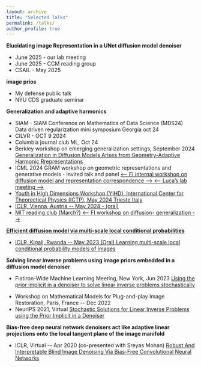 ```yaml
---
layout: archive
title: "Selected Talks"
permalink: /talks/
author_profile: true
---
```



**Elucidating image Representation in a UNet diffusion model denoiser**
- June 2025 - our lab meeting
- June 2025 - CCM reading group
- CSAIL - May 2025

**image prios**
- My defense public talk
- NYU CDS graduate seminar

**Generalization and adaptive harmonics**
- SIAM - SIAM Conference on Mathematics of Data Science (MDS24) Data driven regularization mini symposium  Georgia oct 24
- CILVR - OCT 9 2024
- Columbia journal club ML, Oct 24
- Berkley workshop on emerging generalization settings,  September 2024 <a href="https://www.youtube.com/watch?v=BsX3FzIPVDQ" target="_blank">Generalization in Diffusion Models Arises from Geometry-Adaptive Harmonic Rrepresentations<a>
- ICML 2024 GRAM workshop on geometric representations and generative models - invited talk and panel <a href="https://slideslive.com/39022248/generalization-in-diffusion-models-arises-from-geometryadaptive-harmonic-representations?ref=speaker-23489" target="_blank">
<-- FI internal workshop on diffusion model and representation correspondence -->
<-- Luca’s lab meeting -->
- Youth in High Dimensions Workshop (YIHD), International Center for Theorectical Physics (ICTP), May 2024 Trieste Italy <a href="https://www.youtube.com/watch?v=zMmFgy2mXz8&list=PLRwcSE2bmyByAJzy0cvK-Fgp_WZ4qm6U0&index=5" target="_blank">
- ICLR, Vienna, Austria -- May 2024 - (oral) <a href="https://slideslive.com/embed/presentation/39020004?js_embed_version=3&embed_init_token=eyJhbGciOiJIUzI1NiJ9.eyJpYXQiOjE3MTYxMzg1MDMsImV4cCI6MTcxNjI2ODEwMywidSI6eyJ1dWlkIjoiNWY1OTY5ZDEtYzM4Yy00OTM1LTgwZmUtMTU3ODg5MTJjNTI3IiwiaSI6bnVsbCwiZSI6bnVsbCwibSI6ZmFsc2V9LCJkIjoiaWNsci5jYyJ9.tWfuMfKLTH8AhUqoZimG0tMYm3_YCO4G1Up7fKvo_qA&embed_parent_url=https%3A%2F%2Ficlr.cc%2Fvirtual%2F2024%2Fsession%2F15088" target="_blank">
- MIT reading club (March?)<a href="https://www.youtube.com/watch?v=V_t6QppPbwQ" target="_blank">
<-- FI workshop on diffusion- generalization -->

**Efficient diffusion model via multi-scale local conditional probabilities**
- ICLR, Kigali, Rwanda -- May 2023 (Oral) <a href="https://iclr.cc/virtual/2023/poster/10971" target="_blank">Learning multi-scale local conditional probability models of images</a>

**Solving linear inverse problems using image priors embedded in a diffusion model denoiser**
- Flatiron-Wide Machine Learning Meeting, New York, Jun 2023 <a href="https://www.youtube.com/watch?v=24IukBNPJLw" target="_blank">Using the prior implicit in a denoiser to solve linear inverse problems stochastically</a>
<!--Lightening talk on universal inverse for incoming grad students - 2021-->
- Workshop on Mathematical Models for Plug-and-play Image Restoration, Paris, France -- Dec 2022
- NeurIPS 2021, Virtual <a href="https://slideslive.com/38969052/stochastic-solutions-for-linear-inverse-problems-using-the-prior-implicit-in-a-denoiser?ref=speaker-23489" target="_blank">Stochastic Solutions for Linear Inverse Problems using the Prior Implicit in a Denoiser</a>

**Bias-free deep neural network denoisers act like adaptive linear projections onto the local tangent plane of the image manifold**
- ICLR, Virtual -- Apr 2020 (co-presented with Sreyas Mohan) <a href="https://iclr.cc/virtual_2020/poster_HJlSmC4FPS.html" target="_blank">Robust And Interpretable Blind Image Denoising Via Bias-Free Convolutional Neural Networks</a>
